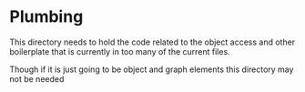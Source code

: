 # Plumbing

This directory needs to hold the code related to the object access and other
boilerplate that is currently in too many of the current files.

Though if it is just going to be object and graph elements this directory may not be needed